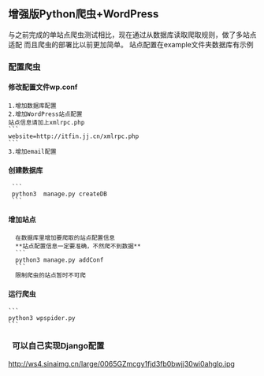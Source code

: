 ## 增强版Python爬虫+WordPress
与之前完成的单站点爬虫测试相比，现在通过从数据库读取爬取规则，做了多站点适配
而且爬虫的部署比以前更加简单。
站点配置在example文件夹数据库有示例

### 配置爬虫

#### 修改配置文件wp.conf
    1.增加数据库配置
    2.增加WordPress站点配置
    站点信息请加上xmlrpc.php
    ​```
    website=http://itfin.jj.cn/xmlrpc.php
    ​```
    3.增加email配置

#### 创建数据库
     ```
     python3  manage.py createDB
     ```
#### 增加站点
      在数据库里增加要爬取的站点配置信息
      **站点配置信息一定要准确，不然爬不到数据**
      ```
      python3 manage.py addConf
      ```
      限制爬虫的站点暂时不可爬

#### 运行爬虫

    ​```
    python3 wpspider.py
    ​```

###   可以自己实现Django配置
http://ws4.sinaimg.cn/large/0065GZmcgy1fjd3fb0bwjj30wi0ahglo.jpg
